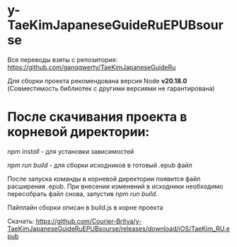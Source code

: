 # y-TaeKimJapaneseGuideRuEPUBsourse

Все переводы взяты с репозитория:
https://github.com/ganqqwerty/TaeKimJapaneseGuideRu

Для сборки проекта рекомендована версия Node <b>v20.18.0</b> (Совместимость библиотек с другими версиями не гарантирована)

# После скачивания проекта в корневой директории:

<i>npm install</i> - для установки зависимостей

<i>npm run build</i> - для сборки исходников в готовый .epub файл

После запуска команды в корневой директории появится файл расширения .epub. При внесении изменений в исходники необходимо пересобрать файл снова, запустив <i>npm run build</i>.

Пайплайн сборки описан в build.js в корне проекта

Скачать:
https://github.com/Courier-Britva/y-TaeKimJapaneseGuideRuEPUBsourse/releases/download/iOS/TaeKim_RU.epub